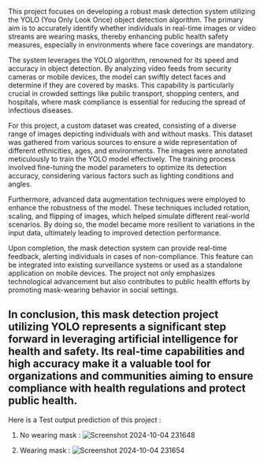 This project focuses on developing a robust mask detection system utilizing the YOLO (You Only Look Once) object detection algorithm. The primary aim is to accurately identify whether individuals in real-time images or video streams are wearing masks, thereby enhancing public health safety measures, especially in environments where face coverings are mandatory.

The system leverages the YOLO algorithm, renowned for its speed and accuracy in object detection. By analyzing video feeds from security cameras or mobile devices, the model can swiftly detect faces and determine if they are covered by masks. This capability is particularly crucial in crowded settings like public transport, shopping centers, and hospitals, where mask compliance is essential for reducing the spread of infectious diseases.

For this project, a custom dataset was created, consisting of a diverse range of images depicting individuals with and without masks. This dataset was gathered from various sources to ensure a wide representation of different ethnicities, ages, and environments. The images were annotated meticulously to train the YOLO model effectively. The training process involved fine-tuning the model parameters to optimize its detection accuracy, considering various factors such as lighting conditions and angles.

Furthermore, advanced data augmentation techniques were employed to enhance the robustness of the model. These techniques included rotation, scaling, and flipping of images, which helped simulate different real-world scenarios. By doing so, the model became more resilient to variations in the input data, ultimately leading to improved detection performance.

Upon completion, the mask detection system can provide real-time feedback, alerting individuals in cases of non-compliance. This feature can be integrated into existing surveillance systems or used as a standalone application on mobile devices. The project not only emphasizes technological advancement but also contributes to public health efforts by promoting mask-wearing behavior in social settings.

In conclusion, this mask detection project utilizing YOLO represents a significant step forward in leveraging artificial intelligence for health and safety. Its real-time capabilities and high accuracy make it a valuable tool for organizations and communities aiming to ensure compliance with health regulations and protect public health.
---
Here is a Test output prediction of this project :
	 
1.  No wearing mask :
![Screenshot 2024-10-04 231648](https://github.com/user-attachments/assets/0c982c4d-9a0d-421e-99e1-f2e728ea6b67)

2.  Wearing mask :
![Screenshot 2024-10-04 231654](https://github.com/user-attachments/assets/a3acab9a-d162-47d9-bf43-a3647b90884e)
